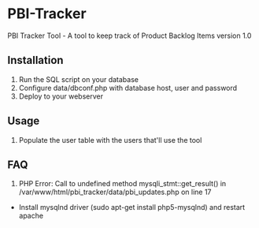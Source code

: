 # PBI-Tracker
PBI Tracker Tool - A tool to keep track of Product Backlog Items
version 1.0

## Installation
1. Run the SQL script on your database
2. Configure data/dbconf.php with database host, user and password
3. Deploy to your webserver

## Usage
1. Populate the user table with the users that'll use the tool

## FAQ
1. PHP Error: Call to undefined method mysqli_stmt::get_result() in /var/www/html/pbi_tracker/data/pbi_updates.php on line 17
  * Install mysqlnd driver (sudo apt-get install php5-mysqlnd) and restart apache